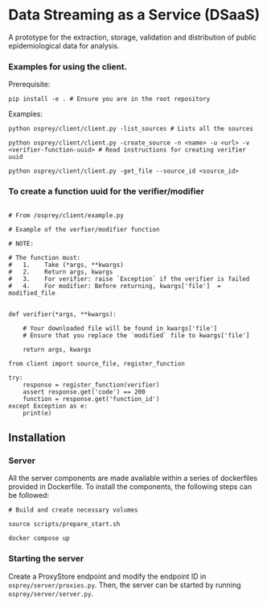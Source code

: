 # Data Streaming as a Service (DSaaS)

A prototype for the extraction, storage, validation and distribution of public epidemiological data for analysis.

### Examples for using the client.


Prerequisite:

```
pip install -e . # Ensure you are in the root repository
```

Examples:

```
python osprey/client/client.py -list_sources # Lists all the sources

python osprey/client/client.py -create_source -n <name> -u <url> -v <verifier-function-uuid> # Read instructions for creating verifier uuid

python osprey/client/client.py -get_file --source_id <source_id>
```

### To create a function uuid for the verifier/modifier

```

# From /osprey/client/example.py

# Example of the verfier/modifier function

# NOTE:

# The function must:
#   1.    Take (*args, **kwargs)
#   2.    Return args, kwargs
#   3.    For verifier: raise `Exception` if the verifier is failed
#   4.    For modifier: Before returning, kwargs['file']  = modified_file


def verifier(*args, **kwargs):

    # Your downloaded file will be found in kwargs['file']
    # Ensure that you replace the `modified` file to kwargs['file']

    return args, kwargs

from client import source_file, register_function

try:
    response = register_function(verifier)
    assert response.get('code') == 200
    function = response.get('function_id')
except Exception as e:
    print(e)

```


## Installation

### Server

All the server components are made available within a series of dockerfiles provided in Dockerfile.
To install the components, the following steps can be followed:

```
# Build and create necessary volumes

source scripts/prepare_start.sh

docker compose up

```

### Starting the server

Create a ProxyStore endpoint and modify the endpoint ID in `osprey/server/proxies.py`. 
Then, the server can be started by running `osprey/server/server.py`.

